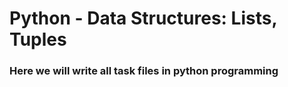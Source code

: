 # Python - Data Structures: Lists, Tuples
### Here we will write all task files in python programming
